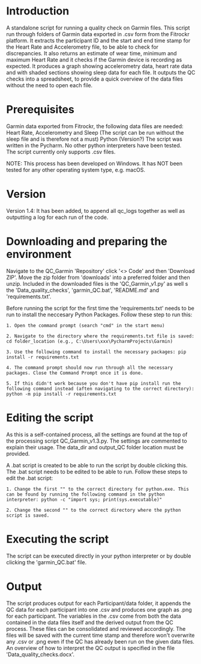 # Introduction
A standalone script for running a quality check on Garmin files. This script run through folders of Garmin data exported in .csv form from the Fitrockr platform. It extracts the participant ID and the start and end time stamp for the Heart Rate and Accelerometry file, to be able to check for discrepancies. It also returns an estimate of wear time, minimum and maximum Heart Rate and it checks if the Garmin device is recording as expected. It produces a graph showing accelerometry data, heart rate data and with shaded sections showing sleep data for each file. It outputs the QC checks into a spreadsheet, to provide a quick overview of the data files without the need to open each file.  

# Prerequisites
Garmin data exported from Fitrockr, the following data files are needed: Heart Rate, Accelerometry and Sleep (The script can be run without the sleep file and is therefore not a must)
Python (Version?)
The script was written in the Pycharm. No other python interpreters have been tested.  
The script currently only supports .csv files.

NOTE: This process has been developed on Windows. It has NOT been tested for any other operating system type, e.g. macOS.

# Version
Version 1.4: It has been added, to append all qc_logs together as well as outputting a log for each run of the code. 

# Downloading and preparing the environment
Navigate to the QC_Garmin 'Repository' click '<> Code' and then 'Download ZIP'. Move the zip folder from 'downloads' into a preferred folder and then unzip. Included in the downloaded files is the 'QC_Garmin_v1.py' as well s the 'Data_quality_checks', 'garmin_QC.bat', 'README.md' and 'requirements.txt'.  

Before running the script for the first time the 'requirements.txt' needs to be run to install the neccesary Python Packages. Follow these step to run this: 

    1. Open the command prompt (search "cmd" in the start menu)
    
    2. Navigate to the directory where the requirements.txt file is saved: cd folder_location (e.g., C:\Users\xxx\PycharmProjects\Garmin)
    
    3. Use the following command to install the necessary packages: pip install -r requirements.txt
    
    4. The command prompt should now run through all the necessary packages. Close the Command Prompt once it is done.
    
    5. If this didn't work because you don't have pip install run the following command instead (aften navigating to the correct directory): python -m pip install -r requirements.txt

# Editing the script
As this is a self-contained process, all the settings are found at the top of the processing script QC_Garmin_v1.3.py.
The settings are commented to explain their usage. The data_dir and output_QC folder location must be provided.

A .bat script is created to be able to run the script by double clicking this. The .bat script needs to be edited to be able to run. Follow these steps to edit the .bat script: 

    1. Change the first "" to the correct directory for python.exe. This can be found by running the following command in the python interpreter: python -c "import sys; print(sys.executable)"
    
    2. Change the second "" to the correct directory where the python script is saved.

# Executing the script
The script can be executed directly in your python interpreter or by double clicking the 'garmin_QC.bat' file. 

# Output
The script produces output for each Participant/data folder, it appends the QC data for each participant into one .csv and produces one graph as .png for each participant. The variables in the .csv come from both the data contained in the data files itself and the derived output from the QC process. These files can be consolidated and reviewed accordingly. The files will be saved with the current time stamp and therefore won't overwrite any .csv or .png even if the QC has already been run on the given data files. An overview of how to interpret the QC output is specified in the file 'Data_quality_checks.docx'. 

